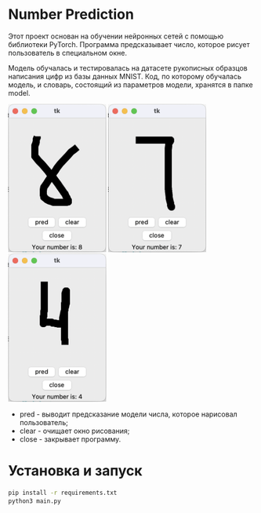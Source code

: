 # Number Prediction
Этот проект основан на обучении нейронных сетей с помощью библиотеки PyTorch. Программа предсказывает число, которое рисует пользователь в специальном окне.

Модель обучалась и тестировалась на датасете рукописных образцов написания цифр из базы данных MNIST. Код, по которому обучалась модель, и словарь, состоящий из параметров модели, хранятся в папке model.

<img src="images/predict_8.png" width="200" />     <img src="images/predict_7.png" width="200" />     <img src="images/predict_4.png" width="200" />
* pred - выводит предсказание модели числа, которое нарисовал пользователь;
* clear - очищает окно рисования;
* close - закрывает программу.

# Установка и запуск
```bash
pip install -r requirements.txt
python3 main.py
```

